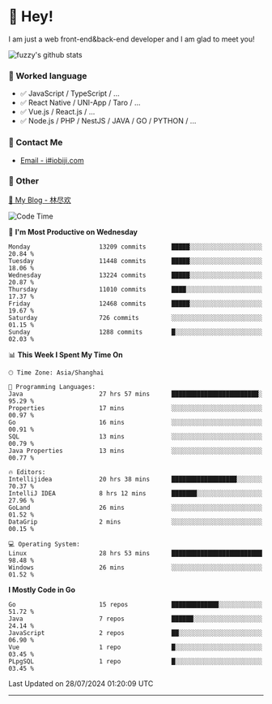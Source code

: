 # 👋 Hey!

I am just a web front-end&back-end developer and I am glad to meet you!

![fuzzy's github stats](https://github-readme-stats.vercel.app/api?username=JaydenForYou&&show_icons=true&&title_color=1abc9c&&icon_color=1abc9c)


### 📝 Worked language

- ✅ JavaScript / TypeScript / ...
- ✅ React Native / UNI-App / Taro / ...
- ✅ Vue.js / React.js / ...
- ✅ Node.js / PHP / NestJS / JAVA / GO / PYTHON / ...

### 📮 Contact Me

- [Email - i#iobiji.com](mailto:i@iobiji.com)


### 🤪 Other

[📌 My Blog - 林尽欢](https://iobiji.com)

<!--START_SECTION:waka-->
![Code Time](http://img.shields.io/badge/Code%20Time-878%20hrs%2029%20mins-blue)

📅 **I'm Most Productive on Wednesday** 

```text
Monday                   13209 commits       █████░░░░░░░░░░░░░░░░░░░░   20.84 % 
Tuesday                  11448 commits       █████░░░░░░░░░░░░░░░░░░░░   18.06 % 
Wednesday                13224 commits       █████░░░░░░░░░░░░░░░░░░░░   20.87 % 
Thursday                 11010 commits       ████░░░░░░░░░░░░░░░░░░░░░   17.37 % 
Friday                   12468 commits       █████░░░░░░░░░░░░░░░░░░░░   19.67 % 
Saturday                 726 commits         ░░░░░░░░░░░░░░░░░░░░░░░░░   01.15 % 
Sunday                   1288 commits        █░░░░░░░░░░░░░░░░░░░░░░░░   02.03 % 
```


📊 **This Week I Spent My Time On** 

```text
🕑︎ Time Zone: Asia/Shanghai

💬 Programming Languages: 
Java                     27 hrs 57 mins      ████████████████████████░   95.29 % 
Properties               17 mins             ░░░░░░░░░░░░░░░░░░░░░░░░░   00.97 % 
Go                       16 mins             ░░░░░░░░░░░░░░░░░░░░░░░░░   00.91 % 
SQL                      13 mins             ░░░░░░░░░░░░░░░░░░░░░░░░░   00.79 % 
Java Properties          13 mins             ░░░░░░░░░░░░░░░░░░░░░░░░░   00.77 % 

🔥 Editors: 
Intellijidea             20 hrs 38 mins      ██████████████████░░░░░░░   70.37 % 
IntelliJ IDEA            8 hrs 12 mins       ███████░░░░░░░░░░░░░░░░░░   27.96 % 
GoLand                   26 mins             ░░░░░░░░░░░░░░░░░░░░░░░░░   01.52 % 
DataGrip                 2 mins              ░░░░░░░░░░░░░░░░░░░░░░░░░   00.15 % 

💻 Operating System: 
Linux                    28 hrs 53 mins      █████████████████████████   98.48 % 
Windows                  26 mins             ░░░░░░░░░░░░░░░░░░░░░░░░░   01.52 % 
```

**I Mostly Code in Go** 

```text
Go                       15 repos            █████████████░░░░░░░░░░░░   51.72 % 
Java                     7 repos             ██████░░░░░░░░░░░░░░░░░░░   24.14 % 
JavaScript               2 repos             ██░░░░░░░░░░░░░░░░░░░░░░░   06.90 % 
Vue                      1 repo              █░░░░░░░░░░░░░░░░░░░░░░░░   03.45 % 
PLpgSQL                  1 repo              █░░░░░░░░░░░░░░░░░░░░░░░░   03.45 % 
```




 Last Updated on 28/07/2024 01:20:09 UTC
<!--END_SECTION:waka-->
---

